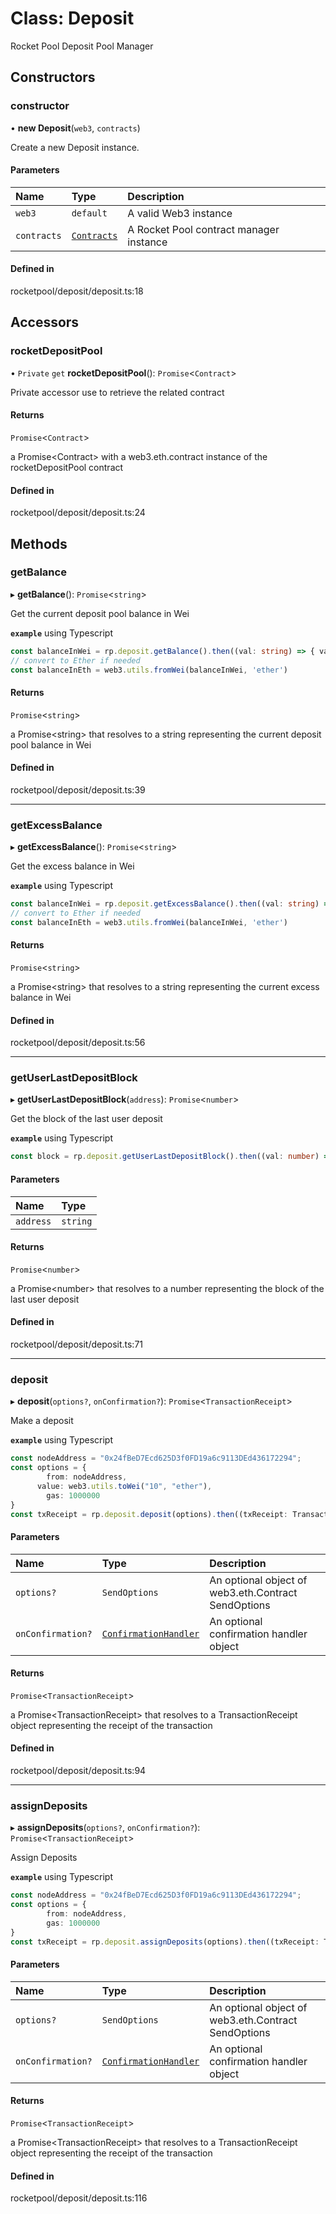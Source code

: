 # Class: Deposit

Rocket Pool Deposit Pool Manager

## Constructors

### constructor

• **new Deposit**(`web3`, `contracts`)

Create a new Deposit instance.

#### Parameters

| Name | Type | Description |
| :------ | :------ | :------ |
| `web3` | `default` | A valid Web3 instance |
| `contracts` | [`Contracts`](Contracts.md) | A Rocket Pool contract manager instance |

#### Defined in

rocketpool/deposit/deposit.ts:18

## Accessors

### rocketDepositPool

• `Private` `get` **rocketDepositPool**(): `Promise`<`Contract`\>

Private accessor use to retrieve the related contract

#### Returns

`Promise`<`Contract`\>

a Promise<Contract\> with a web3.eth.contract instance of the rocketDepositPool contract

#### Defined in

rocketpool/deposit/deposit.ts:24

## Methods

### getBalance

▸ **getBalance**(): `Promise`<`string`\>

Get the current deposit pool balance in Wei

**`example`** using Typescript
```ts
const balanceInWei = rp.deposit.getBalance().then((val: string) => { val };
// convert to Ether if needed
const balanceInEth = web3.utils.fromWei(balanceInWei, 'ether')
```

#### Returns

`Promise`<`string`\>

a Promise<string\> that resolves to a string representing the current deposit pool balance in Wei

#### Defined in

rocketpool/deposit/deposit.ts:39

___

### getExcessBalance

▸ **getExcessBalance**(): `Promise`<`string`\>

Get the excess balance in Wei

**`example`** using Typescript
```ts
const balanceInWei = rp.deposit.getExcessBalance().then((val: string) => { val };
// convert to Ether if needed
const balanceInEth = web3.utils.fromWei(balanceInWei, 'ether')
```

#### Returns

`Promise`<`string`\>

a Promise<string\> that resolves to a string representing the current excess balance in Wei

#### Defined in

rocketpool/deposit/deposit.ts:56

___

### getUserLastDepositBlock

▸ **getUserLastDepositBlock**(`address`): `Promise`<`number`\>

Get the block of the last user deposit

**`example`** using Typescript
```ts
const block = rp.deposit.getUserLastDepositBlock().then((val: number) => { val };
```

#### Parameters

| Name | Type |
| :------ | :------ |
| `address` | `string` |

#### Returns

`Promise`<`number`\>

a Promise<number\> that resolves to a number representing the block of the last user deposit

#### Defined in

rocketpool/deposit/deposit.ts:71

___

### deposit

▸ **deposit**(`options?`, `onConfirmation?`): `Promise`<`TransactionReceipt`\>

Make a deposit

**`example`** using Typescript
```ts
const nodeAddress = "0x24fBeD7Ecd625D3f0FD19a6c9113DEd436172294";
const options = {
		from: nodeAddress,
	  value: web3.utils.toWei("10", "ether"),
		gas: 1000000
}
const txReceipt = rp.deposit.deposit(options).then((txReceipt: TransactionReceipt) => { txReceipt };
```

#### Parameters

| Name | Type | Description |
| :------ | :------ | :------ |
| `options?` | `SendOptions` | An optional object of web3.eth.Contract SendOptions |
| `onConfirmation?` | [`ConfirmationHandler`](../interfaces/internal_/ConfirmationHandler.md) | An optional confirmation handler object |

#### Returns

`Promise`<`TransactionReceipt`\>

a Promise<TransactionReceipt\> that resolves to a TransactionReceipt object representing the receipt of the transaction

#### Defined in

rocketpool/deposit/deposit.ts:94

___

### assignDeposits

▸ **assignDeposits**(`options?`, `onConfirmation?`): `Promise`<`TransactionReceipt`\>

Assign Deposits

**`example`** using Typescript
```ts
const nodeAddress = "0x24fBeD7Ecd625D3f0FD19a6c9113DEd436172294";
const options = {
		from: nodeAddress,
		gas: 1000000
}
const txReceipt = rp.deposit.assignDeposits(options).then((txReceipt: TransactionReceipt) => { txReceipt };
```

#### Parameters

| Name | Type | Description |
| :------ | :------ | :------ |
| `options?` | `SendOptions` | An optional object of web3.eth.Contract SendOptions |
| `onConfirmation?` | [`ConfirmationHandler`](../interfaces/internal_/ConfirmationHandler.md) | An optional confirmation handler object |

#### Returns

`Promise`<`TransactionReceipt`\>

a Promise<TransactionReceipt\> that resolves to a TransactionReceipt object representing the receipt of the transaction

#### Defined in

rocketpool/deposit/deposit.ts:116
